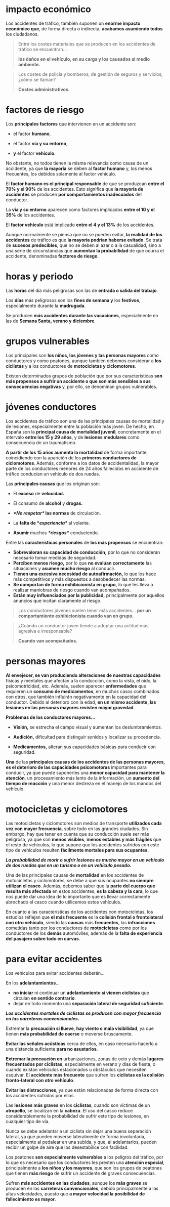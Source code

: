 # impacto económico

Los accidentes de tráfico, también suponen un **enorme impacto económico que**, de forma directa o indirecta, **acabamos asumiendo todos** los ciudadanos.



> Entre los costes materiales que se producen en los accidentes de tráfico se encuentran...
>
> **los daños en el vehículo, en su carga y los causados al medio ambiente.**



> Los costes de policía y bomberos, de gestión de seguros y servicios, ¿cómo se llaman?
>
> **Costes administrativos.**



# factores de riesgo

Los **principales factores** que intervienen en un accidente son:

- el factor **humano**,

- el factor **vía y su entorno,**

- **y** el factor **vehículo**.

No obstante, no todos tienen la misma relevancia como causa de un accidente, ya que **la mayoría** se deben al **factor humano** y, los menos frecuentes, los debidos solamente al factor vehículo.

El **factor humano es el principal responsable** de que se produzcan **entre el 70% y el 90%** de los accidentes. Esto significa que **la mayoría de accidentes** se producen **por comportamientos inadecuados** del conductor.

La **vía y su entorno** aparecen como factores implicados **entre el 10 y el 35%** de los accidentes.

El **factor vehículo** está implicado **entre el 4 y el 13%** de los accidentes.



Aunque normalmente se piensa que no se pueden evitar, **la realidad de los accidentes** de tráfico es que **la mayoría podrían haberse evitado**. Se trata de **sucesos predecibles**, que no se deben al azar o a la casualidad, sino a una serie de circunstancias que **aumentan la probabilidad** de que ocurra el accidente, denominadas **factores de riesgo**.



# horas y periodo

Las **horas** del día más peligrosas son las de **entrada o salida del trabajo**.

Los **días** más peligrosos son los **fines de semana y** los **festivos**, especialmente durante la **madrugada**.

Se producen **más accidentes durante las vacaciones**, especialmente en las de **Semana Santa, verano y diciembre**.



# grupos vulnerables

Los principales son **los niños, los jóvenes y las personas mayores** como conductores y como peatones, aunque también debemos considerar a **los ciclistas** y a los conductores de **motocicletas y ciclomotores**.

Existen determinados grupos de población que por sus características **son más propensos a sufrir un accidente o que son más sensibles a sus consecuencias negativas** y, por ello, se denominan grupos vulnerables.



# jóvenes conductores

Los accidentes de tráfico son una de las principales causas de mortalidad y de lesiones, especialmente entre la población más joven. De hecho, en España son la **principal causa de mortalidad juvenil**, concretamente en el intervalo **entre los 15 y 29 años**, y de **lesiones medulares** como consecuencia de un traumatismo.



**A partir de los 15 años aumenta la mortalidad** de forma importante, coincidiendo con la aparición de los **primeros conductores de ciclomotores**. Además, conforme a los datos de accidentalidad, la mayor parte de los conductores menores de 24 años fallecidos en accidente de tráfico conducían un vehículo de dos ruedas.



Las **principales causas** que los originan son:

- El **exceso** de **velocidad.**

- El consumo de **alcohol** y **drogas.**

- ***\*No respetar\** las normas** de circulación.

- La **falta de \**experiencia\**** al volante.

- **Asumir** muchos ***\*riesgos\**** conduciendo.

Entre las **características personales** de **los más propensos** se encuentran:

- **Sobrevaloran su capacidad de conducción,** por lo que no consideran necesario tomar medidas de seguridad.
- **Perciben menos riesgo,** por lo que **no evalúan correctamente** las situaciones y **asumen mucho riesgo** al conducir.
- **Tienen una excesiva necesidad de autoafirmación,** lo que los hace más competitivos y más dispuestos a desobedecer las normas.
- **Se comportan de forma exhibicionista en grupo,** lo que les lleva a realizar maniobras de riesgo cuando van acompañados.
- **Están muy influenciados por la publicidad,** principalmente por aquellos anuncios que incitan claramente al riesgo.



> Los conductores jóvenes suelen tener más accidentes...
> **por un comportamiento exhibicionista cuando van en grupo.**



> ¿Cuándo un conductor joven tiende a adoptar una actitud más agresiva e irresponsable?
>
> **Cuando van acompañados.**



# personas mayores

**Al envejecer, se van produciendo alteraciones de nuestras capacidades** físicas y mentales que afectan a la conducción, como la vista, el oído, la psicomotricidad, etc. Además, suelen aparecer **enfermedades** que requieren un **consumo de medicamentos**, en muchos casos combinados con otros, que también influirán negativamente en la capacidad del conductor. Debido al deterioro con la edad, **en un mismo accidente, las lesiones en las personas mayores revisten mayor gravedad**.



**Problemas de los conductores mayores...**

- **Visión,** se estrecha el campo visual y aumentan los deslumbramientos.

- **Audición,** dificultad para distinguir sonidos y localizar su procedencia.

- **Medicamentos,** alteran sus capacidades básicas para conducir con seguridad.



**Una** de las **principales causas de los accidentes de las personas mayores, es el deterioro de las capacidades psicomotoras** importantes para conducir, ya que puede suponerles una **menor capacidad para mantener la atención**, un procesamiento más lento de la información, un **aumento del tiempo de reacción** y una menor destreza en el manejo de los mandos del vehículo.



# motocicletas y ciclomotores

Las motocicletas y ciclomotores son medios de transporte **utilizados cada vez con mayor frecuencia**, sobre todo en las grandes ciudades. Sin embargo, hay que tener en cuenta que su conducción suele ser más peligrosa, ya que son **menos visibles**, **menos estables y más frágiles** que el resto de vehículos, lo que supone que los accidentes sufridos con este tipo de vehículos resulten **fácilmente mortales para sus ocupantes.**

***La probabilidad de morir o sufrir lesiones es mucho mayor en un vehículo de dos ruedas que en un turismo o en un vehículo pesado.***

Una de las principales causas de **mortalidad** en los accidentes de motocicletas y ciclomotores, se debe a que sus ocupantes **no siempre utilizan el casco**. Además, debemos saber que la **parte del cuerpo que resulta más afectada** en estos accidentes, **es la cabeza y la cara**, lo que nos puede dar una idea de lo importante que es llevar correctamente abrochado el casco cuando utilicemos estos vehículos.

En cuanto a las características de los accidentes con motocicletas, los estudios reflejan que **el más frecuente** es la **colisión frontal o frontolateral con otro vehículo**, siendo las **causas** más **frecuentes**, las **infracciones** cometidas tanto por los conductores de **motocicletas** como por los conductores de los **demás** automóviles, además de la **falta de experiencia del pasajero sobre todo en curvas**.



# para evitar accidentes

Los vehículos para evitar accidentes deberán...

En los **adelantamientos**...

- **no iniciar** ni continuar un **adelantamiento si vienen ciclistas** que circulan **en sentido contrario**.
- dejar en todo momento una **separación lateral de seguridad suficiente**.

***Los accidentes mortales de ciclistas se producen con mayor frecuencia en las carreteras convencionales.***

Extremar la **precaución si llueve**, **hay viento o mala visibilidad**, ya que tienen **más probabilidad de caerse** o moverse bruscamente.

**Evitar las señales acústicas** cerca de ellos, en caso necesario hacerlo a una distancia suficiente **para no asustarlos**.

**Extremar la precaución en** urbanizaciones, zonas de ocio y demás **lugares frecuentados por ciclistas**, especialmente en verano y días de fiesta, o cuando existan vehículos estacionados u obstáculos que necesiten esquivar. El **accidente más frecuente** que sufren los **ciclistas es la colisión fronto-lateral con otro vehículo**.

**Evitar las distracciones**, ya que están relacionadas de forma directa con los accidentes sufridos por ellos.



Las **lesiones más graves** en los **ciclistas**, cuando son víctimas de un **atropello**, se localizan en la **cabeza**. El uso del casco reduce considerablemente la probabilidad de sufrir este tipo de lesiones, en cualquier tipo de vía.

Nunca se debe adelantar a un ciclista sin dejar una buena separación lateral, ya que pueden moverse lateralmente de forma involuntaria, especialmente al pedalear en una subida, y que, al adelantarlos, pueden recibir un golpe de aire que los desestabilice con facilidad.



Los peatones **son especialmente vulnerables** a los peligros del tráfico, por lo que es necesario que los conductores les presten una **atención especial**, principalmente a **los niños y los mayores**, que son los grupos de peatones que tienen **más riesgo** de sufrir un accidente de graves consecuencias.

Sufren **más accidentes en las ciudades**, aunque los **más graves** se producen en las **carreteras convencionales**, debido principalmente a las altas velocidades, puesto que **a mayor velocidad la posibilidad de fallecimiento es mayor**.